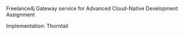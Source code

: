 Freelance4j Gateway service for Advanced Cloud-Native Development Assignment

Implementation: Thorntail